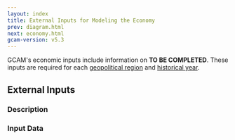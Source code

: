 ```yaml
---
layout: index
title: External Inputs for Modeling the Economy
prev: diagram.html
next: economy.html
gcam-version: v5.3 
---
```


GCAM's economic inputs include information on **TO BE COMPLETED**. These inputs are required for each [geopolitical region](common_assumptions.html#geopolitical-regions) and [historical year](common_assumptions.html#historical-years).

## External Inputs

### Description

### Input Data

